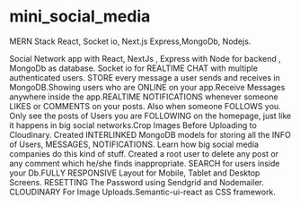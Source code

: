 # mini_social_media

MERN Stack React, Socket io, Next.js Express,MongoDb, Nodejs.

Social Network app with React, NextJs , Express with Node for backend , MongoDb as database. Socket io for REALTIME CHAT with multiple authenticated users. STORE every message a user sends and receives in MongoDB.Showing users who are ONLINE on your app.Receive Messages anywhere inside the app.REALTIME NOTIFICATIONS whenever someone LIKES or COMMENTS on your posts. Also when someone FOLLOWS you. Only see the posts of Users you are FOLLOWING on the homepage, just like it happens in big social networks.Crop Images Before Uploading to Cloudinary. Created INTERLINKED MongoDB models for storing all the INFO of Users, MESSAGES, NOTIFICATIONS. Learn how big social media companies do this kind of stuff. Created a root user to delete any post or any comment which he/she finds inappropriate. SEARCH for users inside your Db.FULLY RESPONSIVE Layout for Mobile, Tablet and Desktop Screens. RESETTING The Password using Sendgrid and Nodemailer. CLOUDINARY For Image Uploads.Semantic-ui-react as CSS framework. 





